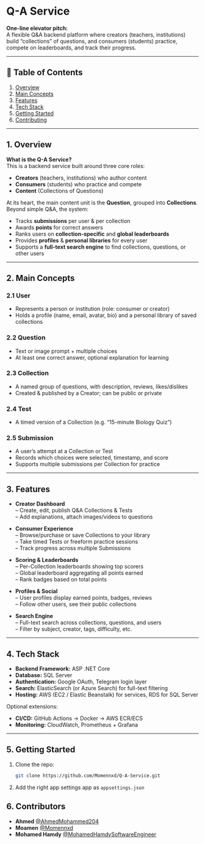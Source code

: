 # Q-A Service

**One-line elevator pitch:**  
A flexible Q&A backend platform where creators (teachers, institutions) build “collections” of questions, and consumers (students) practice, compete on leaderboards, and track their progress.

---

## 📄 Table of Contents

1. [Overview](#overview)  
2. [Main Concepts](#main-concepts)  
3. [Features](#features)  
4. [Tech Stack](#tech-stack)  
5. [Getting Started](#getting-started)  
6. [Contributing](#contributing)  

---

## 1. Overview

**What is the Q-A Service?**  
This is a backend service built around three core roles:

- **Creators** (teachers, institutions) who author content  
- **Consumers** (students) who practice and compete  
- **Content** (Collections of Questions)

At its heart, the main content unit is the **Question**, grouped into **Collections**. Beyond simple Q&A, the system:

- Tracks **submissions** per user & per collection  
- Awards **points** for correct answers  
- Ranks users on **collection-specific** and **global leaderboards**  
- Provides **profiles** & **personal libraries** for every user  
- Supports a **full-text search engine** to find collections, questions, or other users

---

## 2. Main Concepts

### 2.1 User  
- Represents a person or institution (role: consumer or creator)  
- Holds a profile (name, email, avatar, bio) and a personal library of saved collections  

### 2.2 Question  
- Text or image prompt + multiple choices  
- At least one correct answer, optional explanation for learning  

### 2.3 Collection  
- A named group of questions, with description, reviews, likes/dislikes  
- Created & published by a Creator; can be public or private  

### 2.4 Test  
- A timed version of a Collection (e.g. “15-minute Biology Quiz”)  

### 2.5 Submission  
- A user’s attempt at a Collection or Test  
- Records which choices were selected, timestamp, and score  
- Supports multiple submissions per Collection for practice  

---

## 3. Features

- **Creator Dashboard**  
  – Create, edit, publish Q&A Collections & Tests  
  – Add explanations, attach images/videos to questions  

- **Consumer Experience**  
  – Browse/purchase or save Collections to your library  
  – Take timed Tests or freeform practice sessions  
  – Track progress across multiple Submissions  

- **Scoring & Leaderboards**  
  – Per-Collection leaderboards showing top scorers  
  – Global leaderboard aggregating all points earned  
  – Rank badges based on total points  

- **Profiles & Social**  
  – User profiles display earned points, badges, reviews  
  – Follow other users, see their public collections  

- **Search Engine**  
  – Full-text search across collections, questions, and users  
  – Filter by subject, creator, tags, difficulty, etc.  

---

## 4. Tech Stack

- **Backend Framework:** ASP .NET Core  
- **Database:** SQL Server  
- **Authentication:** Google OAuth, Telegram login layer  
- **Search:** ElasticSearch (or Azure Search) for full-text filtering  
- **Hosting:** AWS (EC2 / Elastic Beanstalk) for services, RDS for SQL Server  

Optional extensions:
  
- **CI/CD:** GitHub Actions → Docker → AWS ECR/ECS  
- **Monitoring:** CloudWatch, Prometheus + Grafana

---

## 5. Getting Started

1. Clone the repo:
   ```bash
   git clone https://github.com/Momennxd/Q-A-Service.git

2. Add the right app settings app as `appsettings.json`


## 6. Contributors

- **Ahmed** [@AhmedMohammed204](https://github.com/AhmedMohammed204)  
- **Moamen** [@Momennxd](https://github.com/Momennxd)  
- **Mohamed Hamdy** [@MohamedHamdySoftwareEngineer](https://github.com/MohamedHamdySoftwareEngineer)  
